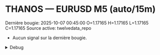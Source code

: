 # THANOS — EURUSD M5 (auto/15m)
Dernière bougie: 2025-10-07 00:45:00  O=1.17165  H=1.17165  L=1.17165  C=1.17165
Source active: twelvedata_repo

- Aucun signal sur la dernière bougie.

<details><summary>Debug</summary>

- TD_API_KEY manquant.

</details>